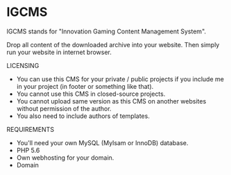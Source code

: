 # IGCMS
IGCMS stands for "Innovation Gaming Content Management System".

Drop all content of the downloaded archive into your website.
Then simply run your website in internet browser.

LICENSING
- You can use this CMS for your private / public projects if you include me in your project (in footer or something like that).
- You cannot use this CMS in closed-source projects.
- You cannot upload same version as this CMS on another websites without permission of the author.
- You also need to include authors of templates.

REQUIREMENTS
- You'll need your own MySQL (MyIsam or InnoDB) database.
- PHP 5.6
- Own webhosting for your domain.
- Domain
